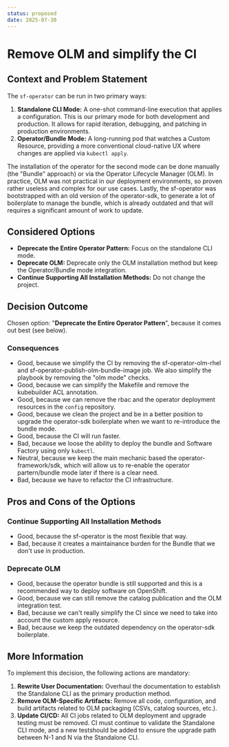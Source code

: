 ```yaml
---
status: proposed
date: 2025-07-30
---
```


# Remove OLM and simplify the CI

## Context and Problem Statement

The `sf-operator` can be run in two primary ways:

1.  **Standalone CLI Mode:** A one-shot command-line execution that applies a configuration. This is our primary mode for both development and production. It allows for rapid iteration, debugging, and patching in production environments.
2.  **Operator/Bundle Mode:** A long-running pod that watches a Custom Resource, providing a more conventional cloud-native UX where changes are applied via `kubectl apply`.

The installation of the operator for the second mode can be done manually (the "Bundle" approach) or via the Operator Lifecycle Manager (OLM). In practice, OLM was not practical in our deployment environments, so proven rather useless and complex for our use cases.
Lastly, the sf-operator was bootstrapped with an old version of the operator-sdk, to generate a lot of boilerplate to manage the bundle, which is already outdated and that will requires a significant amount of work to update.


## Considered Options

*   **Deprecate the Entire Operator Pattern:** Focus on the standalone CLI mode.
*   **Deprecate OLM:** Deprecate only the OLM installation method but keep the Operator/Bundle mode integration.
*   **Continue Supporting All Installation Methods:** Do not change the project.

## Decision Outcome

Chosen option: "**Deprecate the Entire Operator Pattern**", because it comes out best (see below).


### Consequences

* Good, because we simplify the CI by removing the sf-operator-olm-rhel and sf-operator-publish-olm-bundle-image job. We also simplify the playbook by removing the "olm mode" checks.
* Good, because we can simplify the Makefile and remove the kubebuilder ACL annotation.
* Good, because we can remove the rbac and the operator deployment resources in the `config` repository.
* Good, because we clean the project and be in a better position to upgrade the operator-sdk boilerplate when we want to re-introduce the bundle mode.
* Good, because the CI will run faster.
* Bad, because we loose the ability to deploy the bundle and Software Factory using only `kubectl`.
* Neutral, because we keep the main mechanic based the operator-framework/sdk, which will allow us to re-enable the operator partern/bundle mode later if there is a clear need.
* Bad, because we have to refactor the CI infrastructure.

## Pros and Cons of the Options

### Continue Supporting All Installation Methods

* Good, because the sf-operator is the most flexible that way.
* Bad, because it creates a maintainance burden for the Bundle that we don't use in production.

### Deprecate OLM

* Good, because the operator bundle is still supported and this is a recommended way to deploy software on OpenShift.
* Good, because we can still remove the catalog publication and the OLM integration test.
* Bad, because we can't really simplify the CI since we need to take into account the custom apply resource.
* Bad, because we keep the outdated dependency on the operator-sdk boilerplate.


## More Information

To implement this decision, the following actions are mandatory:

1.  **Rewrite User Documentation:** Overhaul the documentation to establish the Standalone CLI as the primary production method.
2.  **Remove OLM-Specific Artifacts:** Remove all code, configuration, and build artifacts related to OLM packaging (CSVs, catalog sources, etc.).
3.  **Update CI/CD:** All CI jobs related to OLM deployment and upgrade testing must be removed. CI must continue to validate the Standalone CLI mode, and a new testshould be added to ensure the upgrade path between N-1 and N via the Standalone CLI.
